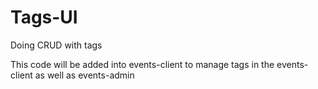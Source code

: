# Tags-UI

Doing CRUD with tags

This code will be added into events-client to manage tags in the events-client as well as events-admin